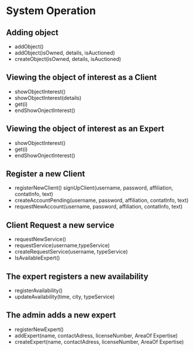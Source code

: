 # System Operation

## Adding object

- addObject()
- addObject(isOwned, details, isAuctioned)
- createObject(isOwned, details, isAuctioned)

## Viewing the object of interest as a Client

- showObjectInterest()
- showObjectInterest(details)
- get(i)
- endShowOnjectInterest()

## Viewing the object of interest as an Expert

- showObjectInterest()
- get(i)
- endShowOnjectInterest()

## Register a new Client

- registerNewClient()
  signUpClient(username, password, affiliation, contatInfo, text)
- createAccountPending(username, password, affiliation, contatInfo, text)
- requestNewAccount(username, password, affiliation, contatInfo, text)

## Client Request a new service

- requestNewService()
- requestService(username,typeService)
- createRequestService(username, typeService)
- IsAvailableExpert()

## The expert registers a new availability

- registerAvailability()
- updateAvailability(time, city, typeService)

## The admin adds a new expert

- registerNewExpert()
- addExpert(name, contactAdress, licenseNumber, AreaOf Expertise)
- createExpert(name, contactAdress, licenseNumber, AreaOf Expertise)
